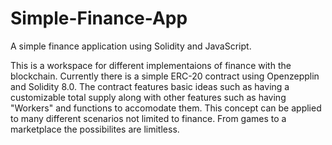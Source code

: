 # Simple-Finance-App
A simple finance application using Solidity and JavaScript. 

This is a workspace for different implementaions of finance with the blockchain. Currently there is a simple ERC-20 contract using Openzepplin and Solidity 8.0. The contract features basic ideas such as having a customizable total supply along with other features such as having "Workers" and functions to accomodate them. This concept can be applied to many different scenarios not limited to finance. From games to a marketplace the possibilites are limitless.  
